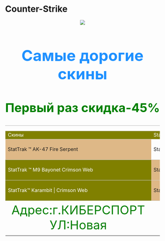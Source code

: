 # Counter-Strike
<html>
    <body> 
        <header>
          <img src="https://cdn.pixabay.com/photo/2018/09/24/08/33/knife-3699336__340.png"> 
        </header>
            <h1 style="font-size:50px;color:#1E90FF;text-align:center">Самые дорогие скины</h1>
            <h2 style="font-size:40px;color:green;text-align:center">Первый раз скидка-45%</h2>
<table style="border:1px solid lightgrey;border-collapse:collapse;">
         <table>
        <tr style="border:1px solid lightgrey;background-color:Olive;color:white;">
            <td>Скины</td>
            <td>StatTrak</td>
            <td>Цена</td>
        <tr>
           <td style="background-color:burlywood">StatTrak ™ AK-47 Fire Serpent</td>
           <td>StatTrak</td>
           <td style="background-color:burlywood">8255 долларов США</td>
        </tr> 
        <tr style="border:1px solid lightgrey">
            <td style="background-color:Olive;color:white;">StatTrak ™ M9 Bayonet Crimson Web</td>
            <td style="background-color:burlywood">StatTrak</td>
            <td>9 тысяч долларов США</td>    
        </tr>
        <tr style="border:1px solid lightgrey">
            <td style="background-color:Olive;color:white;">StatTrak™ Karambit | Crimson Web</td>
            <td style="background-color:burlywood">StatTrak</td>
     <td>12 тысяч долларов США</td>
     </tr>
    <td style="font-size:40px;color:green;text-align:center">Адрес:г.КИБЕРСПОРТ УЛ:Новая</td>
    </html>
